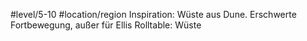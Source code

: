 #level/5-10 #location/region 
Inspiration: Wüste aus Dune.
Erschwerte Fortbewegung, außer für Ellis
Rolltable: Wüste